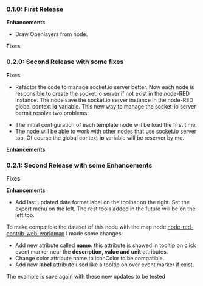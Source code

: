### 0.1.0: First Release

**Enhancements**

 - Draw Openlayers from node.

**Fixes**

### 0.2.0: Second Release with some fixes

**Fixes**

 - Refactor the code to manage socket.io server better. Now each node is responsible to create
the socket.io server if not exist in the node-RED instance. The node save the socket.io server instance in the node-RED global context **io** variable. This new way to manage the socket-io server permit resolve two problems:
* The initial configuration of each template node will be load the first time.
* The node will be able to work with other nodes that use socket.io server too, Of course the global context **io** variable will be reserver by me.

 **Enhancements**

 ### 0.2.1: Second Release with some Enhancements

**Fixes**

 **Enhancements**

* Add last updated date format label on the toolbar on the right. Set the export menu on the left. The rest tools added in the future will be on the left too.

To make compatible the dataset of this node with the map node [node-red-contrib-web-worldmap](https://flows.nodered.org/node/node-red-contrib-web-worldmap) I made some changes:
* Add new atribute called **name**: this attribute is showed in tooltip on click event marker near the **description, value and unit** attributes.
* Change color attribute name to iconColor to be compatible.
* Add new **label** attribute used like a tooltip on over event marker if exist.

The example is save again with these new updates to be tested
